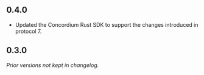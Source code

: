 ## 0.4.0
- Updated the Concordium Rust SDK to support the changes introduced in protocol 7.

## 0.3.0
*Prior versions not kept in changelog.*
